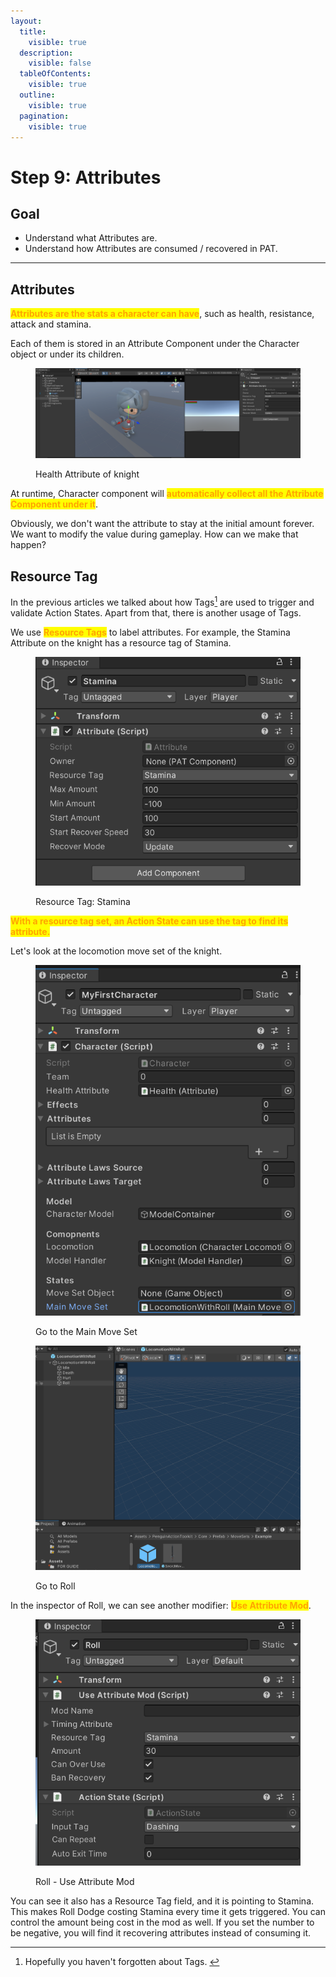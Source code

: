```yaml
---
layout:
  title:
    visible: true
  description:
    visible: false
  tableOfContents:
    visible: true
  outline:
    visible: true
  pagination:
    visible: true
---
```


# Step 9: Attributes

## Goal

* Understand what Attributes are.
* Understand how Attributes  are consumed / recovered in PAT.

***

## Attributes

<mark style="color:orange;">**Attributes are the stats a character can have**</mark>, such as health, resistance, attack and stamina.&#x20;

Each of them is stored in an Attribute Component under the Character object or under its children.

<figure><img src="../../.gitbook/assets/image (55).png" alt=""><figcaption><p>Health Attribute of knight</p></figcaption></figure>

At runtime, Character component will <mark style="color:orange;">**automatically collect all the Attribute Component under it**</mark>.&#x20;

Obviously, we don't want the attribute to stay at the initial amount forever. We want to modify the value during gameplay. How can we make that happen?

## Resource Tag

In the previous articles we talked about how Tags[^1] are used to trigger and validate Action States. Apart from that, there is another usage of Tags.&#x20;

We use <mark style="color:orange;">**Resource Tags**</mark> to label attributes. For example, the Stamina Attribute on the knight has a resource tag of Stamina.

<figure><img src="../../.gitbook/assets/image (56).png" alt=""><figcaption><p>Resource Tag: Stamina</p></figcaption></figure>

<mark style="color:orange;">**With a resource tag set, an Action State can use the tag to find its attribute.**</mark>

Let's look at the locomotion move set of the knight.

<figure><img src="../../.gitbook/assets/image (57).png" alt=""><figcaption><p>Go to the Main Move Set</p></figcaption></figure>

<figure><img src="../../.gitbook/assets/image (58).png" alt=""><figcaption><p>Go to Roll</p></figcaption></figure>

In the inspector of Roll, we can see another modifier: <mark style="color:orange;">**Use Attribute Mod**</mark>.

<figure><img src="../../.gitbook/assets/image (59).png" alt=""><figcaption><p>Roll - Use Attribute Mod</p></figcaption></figure>

You can see it also has a Resource Tag field, and it is pointing to Stamina. This makes Roll Dodge costing Stamina every time it gets triggered. You can control the amount being cost in the mod as well. If you set the number to be negative, you will find it recovering attributes instead of consuming it.



[^1]: Hopefully you haven't forgotten about Tags.&#x20;
